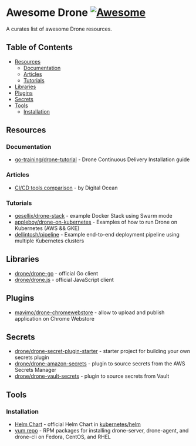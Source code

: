 # Awesome Drone [![Awesome](https://awesome.re/badge.svg)](https://awesome.re)

A curates list of awesome Drone resources.

## Table of Contents

- [Resources](#resources)
  - [Documentation](#documentation)
  - [Articles](#articles)
  - [Tutorials](#tutorials)
- [Libraries](#libraries)
- [Plugins](#plugins)
- [Secrets](#secrets)
- [Tools](#tools)
  - [Installation](#installation)

## Resources

### Documentation

* [go-training/drone-tutorial](https://github.com/go-training/drone-tutorial) - Drone Continuous Delivery Installation guide

### Articles

* [CI/CD tools comparison](https://www.digitalocean.com/community/tutorials/ci-cd-tools-comparison-jenkins-gitlab-ci-buildbot-drone-and-concourse) - by Digital Ocean

### Tutorials

* [gesellix/drone-stack](https://github.com/gesellix/drone-stack) - example Docker Stack using Swarm mode
* [appleboy/drone-on-kubernetes](https://github.com/appleboy/drone-on-kubernetes/) - Examples of how to run Drone on Kubernetes (AWS && GKE)
* [dellintosh/pipeline](https://github.com/dellintosh/pipeline) - Example end-to-end deployment pipeline using multiple Kubernetes clusters

## Libraries

* [drone/drone-go](https://github.com/drone/drone-go) - official Go client
* [drone/drone.js](https://github.com/drone/drone-js) - official JavaScript client

## Plugins

* [mavimo/drone-chromewebstore](https://github.com/mavimo/drone-chromewebstore) - allow to upload and publish application on Chrome Webstore

## Secrets

* [drone/drone-secret-plugin-starter](https://github.com/drone/drone-secret-plugin-starter) - starter project for building your own secrets plugin
* [drone/drone-amazon-secrets](https://github.com/drone/drone-amazon-secrets) - plugin to source secrets from the AWS Secrets Manager 
* [drone/drone-vault-secrets](https://github.com/drone/drone-vault-secrets) - plugin to source secrets from Vault

## Tools

### Installation

* [Helm Chart](https://github.com/kubernetes/charts/tree/master/stable/drone) - official Helm Chart in [kubernetes/helm](https://github.com/kubernetes/charts)
* [yum repo](https://copr.fedorainfracloud.org/coprs/carlwgeorge/drone/) - RPM packages for installing drone-server, drone-agent, and drone-cli on Fedora, CentOS, and RHEL
